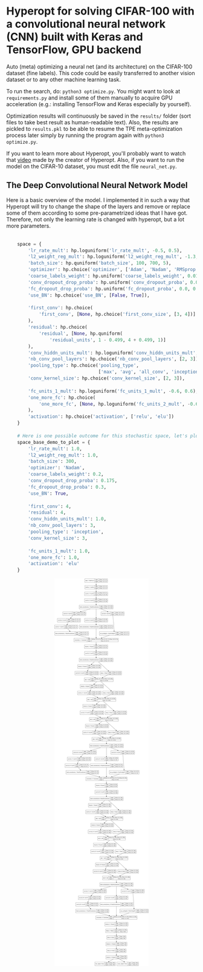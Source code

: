# Hyperopt for solving CIFAR-100 with a convolutional neural network (CNN) built with Keras and TensorFlow, GPU backend

Auto (meta) optimizing a neural net (and its architecture) on the CIFAR-100 dataset (fine labels). This code could be easily transferred to another vision dataset or to any other machine learning task. 

To run the search, do: `python3 optimize.py`. You might want to look at `requirements.py` and install some of them manually to acquire GPU acceleration (e.g.: installing TensorFlow and Keras especially by yourself). 

Optimization results will continuously be saved in the `results/` folder (sort files to take best result as human-readable text). 
Also, the results are pickled to `results.pkl` to be able to resume the TPE meta-optimization process later simply by running the program again with `python3 optimize.py`. 

If you want to learn more about Hyperopt, you'll probably want to watch that [video](https://www.youtube.com/watch?v=tteE_Vtmrv4) made by the creator of Hyperopt. Also, if you want to run the model on the CIFAR-10 dataset, you must edit the file `neural_net.py`. 


## The Deep Convolutional Neural Network Model

Here is a basic overview of the model. I implemented it in such a way that Hyperopt will try to change the shape of the layers and remove or replace some of them according to some pre-parametrized ideas that I have got. Therefore, not only the learning rate is changed with hyperopt, but a lot more parameters. 

```python

    space = {
        'lr_rate_mult': hp.loguniform('lr_rate_mult', -0.5, 0.5),
        'l2_weight_reg_mult': hp.loguniform('l2_weight_reg_mult', -1.3, 1.3),
        'batch_size': hp.quniform('batch_size', 100, 700, 5),
        'optimizer': hp.choice('optimizer', ['Adam', 'Nadam', 'RMSprop']),
        'coarse_labels_weight': hp.uniform('coarse_labels_weight', 0.01, 0.8),
        'conv_dropout_drop_proba': hp.uniform('conv_dropout_proba', 0.0, 0.35),
        'fc_dropout_drop_proba': hp.uniform('fc_dropout_proba', 0.0, 0.6),
        'use_BN': hp.choice('use_BN', [False, True]),

        'first_conv': hp.choice(
            'first_conv', [None, hp.choice('first_conv_size', [3, 4])]
        ),
        'residual': hp.choice(
            'residual', [None, hp.quniform(
                'residual_units', 1 - 0.499, 4 + 0.499, 1)]
        ),
        'conv_hiddn_units_mult': hp.loguniform('conv_hiddn_units_mult', -0.6, 0.6),
        'nb_conv_pool_layers': hp.choice('nb_conv_pool_layers', [2, 3]),
        'pooling_type': hp.choice('pooling_type',
                                  ['max', 'avg', 'all_conv', 'inception']),
        'conv_kernel_size': hp.choice('conv_kernel_size', [2, 3]),

        'fc_units_1_mult': hp.loguniform('fc_units_1_mult', -0.6, 0.6),
        'one_more_fc': hp.choice(
            'one_more_fc', [None, hp.loguniform('fc_units_2_mult', -0.6, 0.6)]
        ),
        'activation': hp.choice('activation', ['relu', 'elu'])
    }

    # Here is one possible outcome for this stochastic space, let's plot that:
    space_base_demo_to_plot = {
        'lr_rate_mult': 1.0,
        'l2_weight_reg_mult': 1.0,
        'batch_size': 300,
        'optimizer': 'Nadam',
        'coarse_labels_weight': 0.2,
        'conv_dropout_drop_proba': 0.175,
        'fc_dropout_drop_proba': 0.3,
        'use_BN': True,

        'first_conv': 4,
        'residual': 4,
        'conv_hiddn_units_mult': 1.0,
        'nb_conv_pool_layers': 3,
        'pooling_type': 'inception',
        'conv_kernel_size': 3,

        'fc_units_1_mult': 1.0,
        'one_more_fc': 1.0,
        'activation': 'elu'
    }

```

<p align="center">
  <img src="model_demo.png">
</p>
